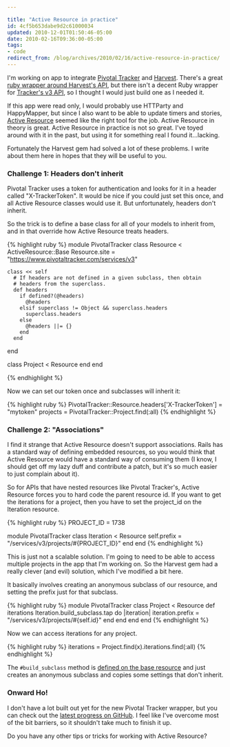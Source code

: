 ```yaml
---

title: "Active Resource in practice"
id: 4cf5b653dabe9d2c61000034
updated: 2010-12-01T01:50:46-05:00
date: 2010-02-16T09:36:00-05:00
tags:
- code
redirect_from: /blog/archives/2010/02/16/active-resource-in-practice/
---
```


I'm working on app to integrate [Pivotal Tracker](http://pivotaltracker.com) and [Harvest](http://getharvest.com). There's a great [ruby wrapper around Harvest's API](http://github.com/aiaio/harvest), but there isn't a decent Ruby wrapper for [Tracker's v3 API](http://www.pivotaltracker.com/help/api?version=v3), so I thought I would just build one as I needed it.

If this app were read only, I would probably use HTTParty and HappyMapper, but since I also want to be able to update timers and stories, [Active Resource](http://api.rubyonrails.org/classes/ActiveResource/Base.htm) seemed like the right tool for the job. Active Resource in theory is great. Active Resource in practice is not so great. I've toyed around with it in the past, but using it for something real I found it…lacking.

Fortunately the Harvest gem had solved a lot of these problems. I write about them here in hopes that they will be useful to you.

### Challenge 1: Headers don't inherit

Pivotal Tracker uses a token for authentication and looks for it in a header called "X-TrackerToken". It would be nice if you could just set this once, and all Active Resource classes would use it. But unfortunately, headers don't inherit.

So the trick is to define a base class for all of your models to inherit from, and in that override how Active Resource treats headers.

{% highlight ruby %}
module PivotalTracker
  class Resource < ActiveResource::Base
    Resource.site = "https://www.pivotaltracker.com/services/v3"

    class << self
      # If headers are not defined in a given subclass, then obtain
      # headers from the superclass.
      def headers
        if defined?(@headers)
          @headers
        elsif superclass != Object && superclass.headers
          superclass.headers
        else
          @headers ||= {}
        end
      end
  end

  class Project < Resource
  end
end

{% endhighlight %}

Now we can set our token once and subclasses will inherit it:

{% highlight ruby %}
PivotalTracker::Resource.headers['X-TrackerToken'] = "mytoken"
projects = PivotalTracker::Project.find(:all)
{% endhighlight %}

### Challenge 2: "Associations"

I find it strange that Active Resource doesn't support associations. Rails has a standard way of defining embedded resources, so you would think that Active Resource would have a standard way of consuming them (I know, I should get off my lazy duff and contribute a patch, but it's so much easier to just complain about it).

So for APIs that have nested resources like Pivotal Tracker's, Active Resource forces you to hard code the parent resource id. If you want to get the iterations for a project, then you have to set the project\_id on the Iteration resource.

{% highlight ruby %}
PROJECT_ID = 1738

module PivotalTracker
  class Iteration < Resource
    self.prefix = "/services/v3/projects/#{PROJECT_ID}"
  end
end
{% endhighlight %}

This is just not a scalable solution. I'm going to need to be able to access multiple projects in the app that I'm working on. So the Harvest gem had a really clever (and evil) solution, which I've modified a bit here.

It basically involves creating an anonymous subclass of our resource, and setting the prefix just for that subclass.

{% highlight ruby %}
module PivotalTracker
  class Project < Resource
    def iterations
      Iteration.build_subclass.tap do |iteration|
        iteration.prefix = "/services/v3/projects/#{self.id}"
      end
    end
  end
end
{% endhighlight %}

Now we can access iterations for any project.

{% highlight ruby %}
iterations = Project.find(x).iterations.find(:all)
{% endhighlight %}

The `#build_subclass` method is [defined on the base resource](http://github.com/collectiveidea/pivotal_tracker/blob/master/lib/pivotal_tracker/resource.rb#L18) and just creates an anonymous subclass and copies some settings that don't inherit.

### Onward Ho!

I don't have a lot built out yet for the new Pivotal Tracker wrapper, but you can check out the [latest progress on GitHub](http://github.com/collectiveidea/pivotal_tracker). I feel like I've overcome most of the bit barriers, so it shouldn't take much to finish it up.

Do you have any other tips or tricks for working with Active Resource?
